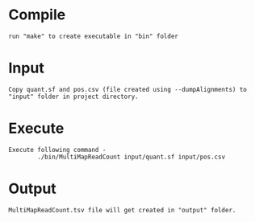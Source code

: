 # Compile
	run "make" to create executable in "bin" folder

# Input
	Copy quant.sf and pos.csv (file created using --dumpAlignments) to "input" folder in project directory.

# Execute
	Execute following command - 
			./bin/MultiMapReadCount input/quant.sf input/pos.csv

# Output
	MultiMapReadCount.tsv file will get created in "output" folder.
